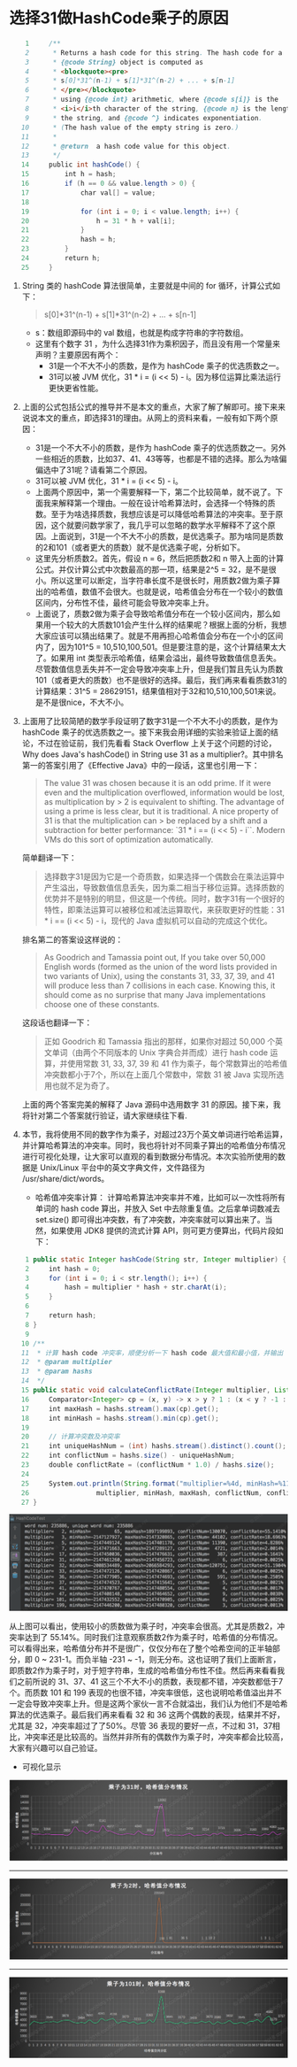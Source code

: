 # 选择31做HashCode乘子的原因

```java
    1     /**
    2      * Returns a hash code for this string. The hash code for a
    3      * {@code String} object is computed as
    4      * <blockquote><pre>
    5      * s[0]*31^(n-1) + s[1]*31^(n-2) + ... + s[n-1]
    6      * </pre></blockquote>
    7      * using {@code int} arithmetic, where {@code s[i]} is the
    8      * <i>i</i>th character of the string, {@code n} is the length of
    9      * the string, and {@code ^} indicates exponentiation.
   10      * (The hash value of the empty string is zero.)
   11      *
   12      * @return  a hash code value for this object.
   13      */
   14     public int hashCode() {
   15         int h = hash;
   16         if (h == 0 && value.length > 0) {
   17             char val[] = value;
   18 
   19             for (int i = 0; i < value.length; i++) {
   20                 h = 31 * h + val[i];
   21             }
   22             hash = h;
   23         }
   24         return h;
   25     }
```

1. String 类的 hashCode 算法很简单，主要就是中间的 for 循环，计算公式如下：

	> s[0]*31^(n-1) + s[1]*31^(n-2) + ... + s[n-1]

   + s：数组即源码中的 val 数组，也就是构成字符串的字符数组。
   + 这里有个数字 31 ，为什么选择31作为乘积因子，而且没有用一个常量来声明？主要原因有两个：
      + 31是一个不大不小的质数，是作为 hashCode 乘子的优选质数之一。
      + 31可以被 JVM 优化，31 * i = (i << 5) - i。因为移位运算比乘法运行更快更省性能。

2. 上面的公式包括公式的推导并不是本文的重点，大家了解了解即可。接下来来说说本文的重点，即选择31的理由。从网上的资料来看，一般有如下两个原因：

   + 31是一个不大不小的质数，是作为 hashCode 乘子的优选质数之一。另外一些相近的质数，比如37、41、43等等，也都是不错的选择。那么为啥偏偏选中了31呢？请看第二个原因。
   + 31可以被 JVM 优化，31 * i = (i << 5) - i。
   + 上面两个原因中，第一个需要解释一下，第二个比较简单，就不说了。下面我来解释第一个理由。一般在设计哈希算法时，会选择一个特殊的质数。至于为啥选择质数，我想应该是可以降低哈希算法的冲突率。至于原因，这个就要问数学家了，我几乎可以忽略的数学水平解释不了这个原因。上面说到，31是一个不大不小的质数，是优选乘子。那为啥同是质数的2和101（或者更大的质数）就不是优选乘子呢，分析如下。
   + 这里先分析质数2。首先，假设 n = 6，然后把质数2和 n 带入上面的计算公式。并仅计算公式中次数最高的那一项，结果是2^5 = 32，是不是很小。所以这里可以断定，当字符串长度不是很长时，用质数2做为乘子算出的哈希值，数值不会很大。也就是说，哈希值会分布在一个较小的数值区间内，分布性不佳，最终可能会导致冲突率上升。
   + 上面说了，质数2做为乘子会导致哈希值分布在一个较小区间内，那么如果用一个较大的大质数101会产生什么样的结果呢？根据上面的分析，我想大家应该可以猜出结果了。就是不用再担心哈希值会分布在一个小的区间内了，因为101^5 = 10,510,100,501。但是要注意的是，这个计算结果太大了。如果用 int 类型表示哈希值，结果会溢出，最终导致数值信息丢失。尽管数值信息丢失并不一定会导致冲突率上升，但是我们暂且先认为质数101（或者更大的质数）也不是很好的选择。最后，我们再来看看质数31的计算结果：31^5 = 28629151，结果值相对于32和10,510,100,501来说。是不是很nice，不大不小。

3. 上面用了比较简陋的数学手段证明了数字31是一个不大不小的质数，是作为 hashCode 乘子的优选质数之一。接下来我会用详细的实验来验证上面的结论，不过在验证前，我们先看看 Stack Overflow 上关于这个问题的讨论，Why does Java's hashCode() in String use 31 as a multiplier?。其中排名第一的答案引用了《Effective Java》中的一段话，这里也引用一下：
	
    > The value 31 was chosen because it is an odd prime. If it were even and the multiplication overflowed, information would be lost, as multiplication by > 2 is equivalent to shifting. The advantage of using a prime is less clear, but it is traditional. A nice property of 31 is that the multiplication can > be replaced by a shift and a subtraction for better performance: `31 * i == (i << 5) - i``. Modern VMs do this sort of optimization automatically.
	
	简单翻译一下：
	
    > 选择数字31是因为它是一个奇质数，如果选择一个偶数会在乘法运算中产生溢出，导致数值信息丢失，因为乘二相当于移位运算。选择质数的优势并不是特别的明显，但这是一个传统。同时，数字31有一个很好的特性，即乘法运算可以被移位和减法运算取代，来获取更好的性能：31 * i == (i << 5) - i，现代的 Java 虚拟机可以自动的完成这个优化。
	
	排名第二的答案设这样说的：
	
    > As Goodrich and Tamassia point out, If you take over 50,000 English words (formed as the union of the word lists provided in two variants of Unix), using the constants 31, 33, 37, 39, and 41 will produce less than 7 collisions in each case. Knowing this, it should come as no surprise that many Java implementations choose one of these constants.
	
	这段话也翻译一下：
	
    > 正如 Goodrich 和 Tamassia 指出的那样，如果你对超过 50,000 个英文单词（由两个不同版本的 Unix 字典合并而成）进行 hash code 运算，并使用常数 31, 33, 37, 39 和 41 作为乘子，每个常数算出的哈希值冲突数都小于7个，所以在上面几个常数中，常数 31 被 Java 实现所选用也就不足为奇了。
	
	上面的两个答案完美的解释了 Java 源码中选用数字 31 的原因。接下来，我将针对第二个答案就行验证，请大家继续往下看.

4. 本节，我将使用不同的数字作为乘子，对超过23万个英文单词进行哈希运算，并计算哈希算法的冲突率。同时，我也将针对不同乘子算出的哈希值分布情况进行可视化处理，让大家可以直观的看到数据分布情况。本次实验所使用的数据是 Unix/Linux 平台中的英文字典文件，文件路径为 /usr/share/dict/words。
	
   + 哈希值冲突率计算：
    计算哈希算法冲突率并不难，比如可以一次性将所有单词的 hash code 算出，并放入 Set 中去除重复值。之后拿单词数减去 set.size() 即可得出冲突数，有了冲突数，冲突率就可以算出来了。当然，如果使用 JDK8 提供的流式计算 API，则可更方便算出，代码片段如下：

```java
    1 public static Integer hashCode(String str, Integer multiplier) {
    2     int hash = 0;
    3     for (int i = 0; i < str.length(); i++) {
    4         hash = multiplier * hash + str.charAt(i);
    5     }
    6 
    7     return hash;
    8 }
    9     
   10 /**
   11  * 计算 hash code 冲突率，顺便分析一下 hash code 最大值和最小值，并输出
   12  * @param multiplier
   13  * @param hashs
   14  */
   15 public static void calculateConflictRate(Integer multiplier, List<Integer> hashs) {
   16     Comparator<Integer> cp = (x, y) -> x > y ? 1 : (x < y ? -1 : 0);
   17     int maxHash = hashs.stream().max(cp).get();
   18     int minHash = hashs.stream().min(cp).get();
   19 
   20     // 计算冲突数及冲突率
   21     int uniqueHashNum = (int) hashs.stream().distinct().count();
   22     int conflictNum = hashs.size() - uniqueHashNum;
   23     double conflictRate = (conflictNum * 1.0) / hashs.size();
   24 
   25     System.out.println(String.format("multiplier=%4d, minHash=%11d, maxHash=%10d, conflictNum=%6d, conflictRate=%.4f%%",
   26                 multiplier, minHash, maxHash, conflictNum, conflictRate * 100));
   27 }
```

![pic-1](./pic/hashcode_31_1.png)

从上图可以看出，使用较小的质数做为乘子时，冲突率会很高。尤其是质数2，冲突率达到了 55.14%。同时我们注意观察质数2作为乘子时，哈希值的分布情况。可以看得出来，哈希值分布并不是很广，仅仅分布在了整个哈希空间的正半轴部分，即 0 ~ 231-1。而负半轴 -231 ~ -1，则无分布。这也证明了我们上面断言，即质数2作为乘子时，对于短字符串，生成的哈希值分布性不佳。然后再来看看我们之前所说的 31、37、41 这三个不大不小的质数，表现都不错，冲突数都低于7个。而质数 101 和 199 表现的也很不错，冲突率很低，这也说明哈希值溢出并不一定会导致冲突率上升。但是这两个家伙一言不合就溢出，我们认为他们不是哈希算法的优选乘子。最后我们再来看看 32 和 36 这两个偶数的表现，结果并不好，尤其是 32，冲突率超过了了50%。尽管 36 表现的要好一点，不过和 31，37相比，冲突率还是比较高的。当然并非所有的偶数作为乘子时，冲突率都会比较高，大家有兴趣可以自己验证。

   + 可视化显示

![pic-2](./pic/hashcode_31_2.png)

---

![pic-3](./pic/hashcode_31_3.png)

---

![pic-4](./pic/hashcode_31_4.png)